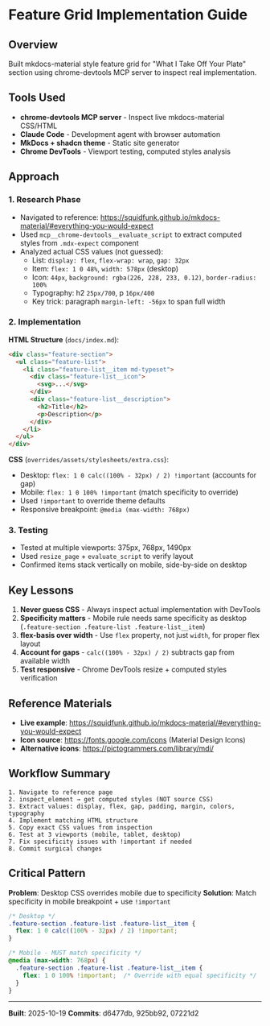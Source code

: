 # Feature Grid Implementation Guide

## Overview
Built mkdocs-material style feature grid for "What I Take Off Your Plate" section using chrome-devtools MCP server to inspect real implementation.

## Tools Used
- **chrome-devtools MCP server** - Inspect live mkdocs-material CSS/HTML
- **Claude Code** - Development agent with browser automation
- **MkDocs + shadcn theme** - Static site generator
- **Chrome DevTools** - Viewport testing, computed styles analysis

## Approach

### 1. Research Phase
- Navigated to reference: https://squidfunk.github.io/mkdocs-material/#everything-you-would-expect
- Used `mcp__chrome-devtools__evaluate_script` to extract computed styles from `.mdx-expect` component
- Analyzed actual CSS values (not guessed):
  - List: `display: flex`, `flex-wrap: wrap`, `gap: 32px`
  - Item: `flex: 1 0 48%`, `width: 578px` (desktop)
  - Icon: `44px`, `background: rgba(226, 228, 233, 0.12)`, `border-radius: 100%`
  - Typography: h2 `25px/700`, p `16px/400`
  - Key trick: paragraph `margin-left: -56px` to span full width

### 2. Implementation
**HTML Structure** (`docs/index.md`):
```html
<div class="feature-section">
  <ul class="feature-list">
    <li class="feature-list__item md-typeset">
      <div class="feature-list__icon">
        <svg>...</svg>
      </div>
      <div class="feature-list__description">
        <h2>Title</h2>
        <p>Description</p>
      </div>
    </li>
  </ul>
</div>
```

**CSS** (`overrides/assets/stylesheets/extra.css`):
- Desktop: `flex: 1 0 calc((100% - 32px) / 2) !important` (accounts for gap)
- Mobile: `flex: 1 0 100% !important` (match specificity to override)
- Used `!important` to override theme defaults
- Responsive breakpoint: `@media (max-width: 768px)`

### 3. Testing
- Tested at multiple viewports: 375px, 768px, 1490px
- Used `resize_page` + `evaluate_script` to verify layout
- Confirmed items stack vertically on mobile, side-by-side on desktop

## Key Lessons

1. **Never guess CSS** - Always inspect actual implementation with DevTools
2. **Specificity matters** - Mobile rule needs same specificity as desktop (`.feature-section .feature-list .feature-list__item`)
3. **flex-basis over width** - Use `flex` property, not just `width`, for proper flex layout
4. **Account for gaps** - `calc((100% - 32px) / 2)` subtracts gap from available width
5. **Test responsive** - Chrome DevTools resize + computed styles verification

## Reference Materials

- **Live example**: https://squidfunk.github.io/mkdocs-material/#everything-you-would-expect
- **Icon source**: https://fonts.google.com/icons (Material Design Icons)
- **Alternative icons**: https://pictogrammers.com/library/mdi/

## Workflow Summary

```
1. Navigate to reference page
2. inspect_element → get computed styles (NOT source CSS)
3. Extract values: display, flex, gap, padding, margin, colors, typography
4. Implement matching HTML structure
5. Copy exact CSS values from inspection
6. Test at 3 viewports (mobile, tablet, desktop)
7. Fix specificity issues with !important if needed
8. Commit surgical changes
```

## Critical Pattern

**Problem**: Desktop CSS overrides mobile due to specificity
**Solution**: Match specificity in mobile breakpoint + use `!important`

```css
/* Desktop */
.feature-section .feature-list .feature-list__item {
  flex: 1 0 calc((100% - 32px) / 2) !important;
}

/* Mobile - MUST match specificity */
@media (max-width: 768px) {
  .feature-section .feature-list .feature-list__item {
    flex: 1 0 100% !important;  /* Override with equal specificity */
  }
}
```

---

**Built**: 2025-10-19
**Commits**: d6477db, 925bb92, 07221d2
